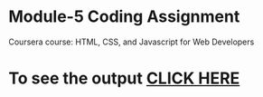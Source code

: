 
# Module-5 Coding Assignment

Coursera course: HTML, CSS, and Javascript for Web Developers

# To see the output [CLICK HERE](https://ms8080.github.io/Assignment5/)
